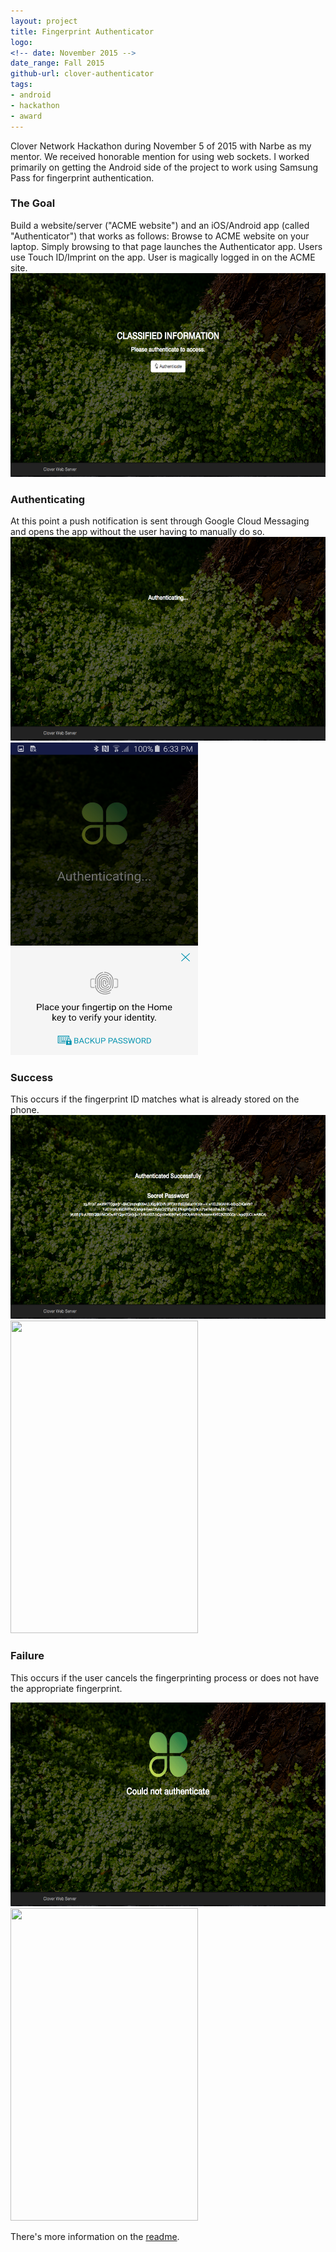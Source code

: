 ```yaml
---
layout: project
title: Fingerprint Authenticator
logo: 
<!-- date: November 2015 -->
date_range: Fall 2015
github-url: clover-authenticator
tags: 
- android
- hackathon
- award
---
```

Clover Network Hackathon during November 5 of 2015 with Narbe as my mentor. We received honorable mention for using web sockets. I worked primarily on getting the Android side of the project to work using Samsung Pass for fingerprint authentication.

<h3>The Goal</h3>
Build a website/server ("ACME website") and an iOS/Android app (called "Authenticator") that works as follows: Browse to ACME website on your laptop. Simply browsing to that page launches the Authenticator app. Users use Touch ID/Imprint on the app. User is magically logged in on the ACME site.

<img src="https://raw.githubusercontent.com/addykim/clover-authenticator/master/img/server-require-authenticate.png" height="326" width="600">

<h3>Authenticating</h3>

At this point a push notification is sent through Google Cloud Messaging and opens the app without the user having to manually do so.
<img src="https://raw.githubusercontent.com/addykim/clover-authenticator/master/img/server-authenticating.png" height="326" width="600"><img src="https://github.com/addykim/clover-authenticator/raw/master/img/android-authenticating.png" height="500" width="300">

<h3>Success</h3>

This occurs if the fingerprint ID matches what is already stored on the phone.
<img src="https://raw.githubusercontent.com/addykim/clover-authenticator/master/img/server-success.png" height="326" width="600"><img src="https://github.com/addykim/clover-authenticator/raw/master/img/android-success.png" height="500" width="300">

<h3>Failure</h3>

This occurs if the user cancels the fingerprinting process or does not have the appropriate fingerprint.

<img src="https://raw.githubusercontent.com/addykim/clover-authenticator/master/img/server-fail.png" height="326" width="600"><img src="https://github.com/addykim/clover-authenticator/raw/master/img/android-failed.png" height="500" width="300">

There's more information on the <a href="http://github.com/addykim/clover-authenticator">readme</a>.
